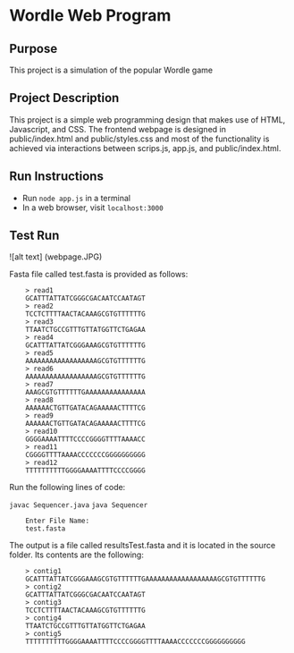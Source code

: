 
# Wordle Web Program

## Purpose

This project is a simulation of the popular Wordle game

## Project Description

This project is a simple web programming design that makes use of HTML, Javascript,
and CSS. The frontend webpage is designed in public/index.html and public/styles.css
and most of the functionality is achieved via interactions between scrips.js, app.js,
and public/index.html.

## Run Instructions

- Run `node app.js` in a terminal
- In a web browser, visit `localhost:3000`

## Test Run

![alt text] (webpage.JPG)

Fasta file called test.fasta is provided as follows:
```
    > read1
    GCATTTATTATCGGGCGACAATCCAATAGT
    > read2
    TCCTCTTTTAACTACAAAGCGTGTTTTTTG
    > read3
    TTAATCTGCCGTTTGTTATGGTTCTGAGAA
    > read4
    GCATTTATTATCGGGAAAGCGTGTTTTTTG
    > read5
    AAAAAAAAAAAAAAAAAAGCGTGTTTTTTG
    > read6
    AAAAAAAAAAAAAAAAAAGCGTGTTTTTTG
    > read7
    AAAGCGTGTTTTTTGAAAAAAAAAAAAAAA
    > read8
    AAAAAACTGTTGATACAGAAAAACTTTTCG
    > read9
    AAAAAACTGTTGATACAGAAAAACTTTTCG
    > read10
    GGGGAAAATTTTCCCCGGGGTTTTAAAACC
    > read11
    CGGGGTTTTAAAACCCCCCCGGGGGGGGGG
    > read12
    TTTTTTTTTTGGGGAAAATTTTCCCCGGGG
```

Run the following lines of code:

 `javac Sequencer.java`
 `java Sequencer`
 
```
    Enter File Name:
    test.fasta
```


The output is a file called resultsTest.fasta and it is located in the source folder.
Its contents are the following:
```
    > contig1
    GCATTTATTATCGGGAAAGCGTGTTTTTTGAAAAAAAAAAAAAAAAAAGCGTGTTTTTTG
    > contig2
    GCATTTATTATCGGGCGACAATCCAATAGT
    > contig3
    TCCTCTTTTAACTACAAAGCGTGTTTTTTG
    > contig4
    TTAATCTGCCGTTTGTTATGGTTCTGAGAA
    > contig5
    TTTTTTTTTTGGGGAAAATTTTCCCCGGGGTTTTAAAACCCCCCCGGGGGGGGGG
```